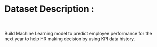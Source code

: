 # Dataset Description : <br><br>


Build Machine Learning model to predict employee performance for the next year to help HR making decision by using KPI data history.
